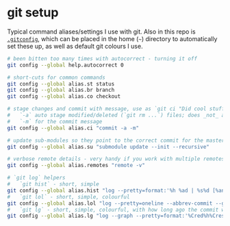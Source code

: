# git setup
Typical command aliases/settings I use with git. Also in this repo is [`.gitconfig`](./.gitconfig), which can be placed in the home (`~`) directory to automatically set these up, as well as default git colours I use.

```bash
# been bitten too many times with autocorrect - turning it off
git config --global help.autocorrect 0

# short-cuts for common commands
git config --global alias.st status
git config --global alias.br branch
git config --global alias.co checkout

# stage changes and commit with message, use as `git ci "Did cool stuff"`
#   `-a` auto stage modified/deleted (`git rm ...`) files; does _not_ auto `git add ...`
#   `-m` for the commit message
git config --global alias.ci "commit -a -m"

# update sub-modules so they point to the correct commit for the master / parent repo
git config --global alias.su "submodule update --init --recursive"

# verbose remote details - very handy if you work with multiple remotes for given repo
git config --global alias.remotes "remote -v"

# `git log` helpers
#   `git hist` - short, simple
git config --global alias.hist "log --pretty=format:'%h %ad | %s%d [%an]' --graph --date=short"
#   `git lol` - short, simple, colourful
git config --global alias.lol "log --pretty=oneline --abbrev-commit --graph --decorate"
#   `git lg` - short, simple, colourful, with how long ago the commit was
git config --global alias.lg "log --graph --pretty=format:'%Cred%h%Creset -%C(yellow)%d%Creset %s %Cgreen(%cr) %C(bold blue)<%an>%Creset' --abbrev-commit"
```

